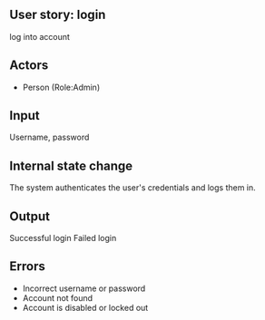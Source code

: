 ## User story: login
log into account

## Actors
* Person (Role:Admin)

## Input
Username, password

## Internal state change
The system authenticates the user's credentials and logs them in.

## Output
Successful login
Failed login

## Errors
* Incorrect username or password
* Account not found
* Account is disabled or locked out